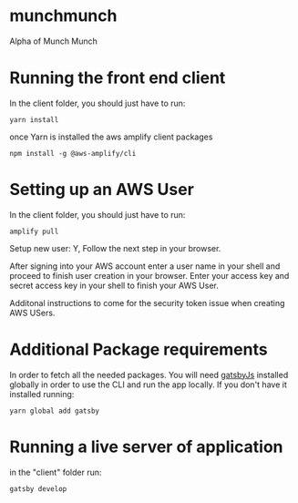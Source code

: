 # munchmunch
Alpha of Munch Munch

# Running the front end client 
In the client folder, you should just have to run: 
```shell
yarn install
```
once Yarn is installed the aws amplify client packages
```shell
npm install -g @aws-amplify/cli
```
# Setting up an AWS User
In the client folder, you should just have to run: 
```shell
amplify pull
```
Setup new user: Y, Follow the next step in your browser.

After signing into your AWS account enter a user name in your shell and proceed to finish user creation in your browser.
Enter your access key and secret access key in your shell to finish your AWS User.

Additonal instructions to come for the security token issue when creating AWS USers. 

# Additional Package requirements
In order to fetch all the needed packages. You will need [gatsbyJs](https://www.npmjs.com/package/gatsby#-get-up-and-running-in-5-minutes) installed globally in order to use the CLI and run the app locally. 
If you don't have it installed running: 
```shell
yarn global add gatsby
```

# Running a live server of application
in the "client" folder run: 

```shell 
gatsby develop
```


